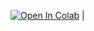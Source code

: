 [![Open In Colab](https://colab.research.google.com/assets/colab-badge.svg)](https://colab.research.google.com/github/hsiangjenli/social-network-crawler/blob/main/demo.ipynb) |    
